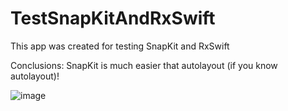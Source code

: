 # TestSnapKitAndRxSwift

This app was created for testing SnapKit and RxSwift

Conclusions: SnapKit is much easier that autolayout (if you know autolayout)!

![image](https://user-images.githubusercontent.com/5717020/144342602-5a4680f8-a591-4931-ac03-d3a726c562b1.png)
